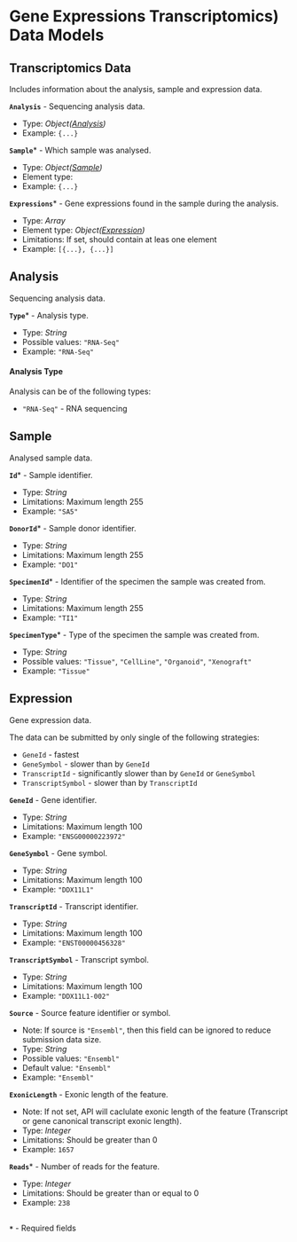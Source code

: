 # Gene Expressions Transcriptomics) Data Models

## Transcriptomics Data
Includes information about the analysis, sample and expression data.

**`Analysis`** - Sequencing analysis data.
- Type: _Object([Analysis](https://github.com/dkfz-unite/unite-genome-feed/blob/main/Docs/api-models-rna-expression.md#analysis))_
- Example: `{...}`

**`Sample`*** - Which sample was analysed.
- Type: _Object([Sample](https://github.com/dkfz-unite/unite-genome-feed/blob/main/Docs/api-models-rna-expresson.md#sample))_
- Element type: 
- Example: `{...}`

**`Expressions`*** - Gene expressions found in the sample during the analysis.
- Type: _Array_
- Element type: _Object([Expression](https://github.com/dkfz-unite/unite-genome-feed/blob/main/Docs/api-models-rna-expression.md#expression))_
- Limitations: If set, should contain at leas one element
- Example: `[{...}, {...}]`

## Analysis
Sequencing analysis data.

**`Type`*** - Analysis type.
- Type: _String_
- Possible values: `"RNA-Seq"`
- Example: `"RNA-Seq"`

#### Analysis Type
Analysis can be of the following types:
- `"RNA-Seq"` - RNA sequencing

## Sample
Analysed sample data.

**`Id`*** - Sample identifier.
- Type: _String_
- Limitations: Maximum length 255
- Example: `"SA5"`

**`DonorId`*** - Sample donor identifier.
- Type: _String_
- Limitations: Maximum length 255
- Example: `"DO1"`

**`SpecimenId`*** - Identifier of the specimen the sample was created from.
- Type: _String_
- Limitations: Maximum length 255
- Example: `"TI1"`

**`SpecimenType`*** - Type of the specimen the sample was created from.
- Type: _String_
- Possible values: `"Tissue"`, `"CellLine"`, `"Organoid"`, `"Xenograft"`
- Example: `"Tissue"`

## Expression
Gene expression data.

The data can be submitted by only single of the following strategies:
- `GeneId` - fastest
- `GeneSymbol` - slower than by `GeneId`
- `TranscriptId` - significantly slower than by `GeneId` or `GeneSymbol`
- `TranscriptSymbol` - slower than by `TranscriptId`

**`GeneId`** - Gene identifier. 
- Type: _String_
- Limitations: Maximum length 100
- Example: `"ENSG00000223972"`

**`GeneSymbol`** - Gene symbol.
- Type: _String_
- Limitations: Maximum length 100
- Example: `"DDX11L1"`

**`TranscriptId`** - Transcript identifier.
- Type: _String_
- Limitations: Maximum length 100
- Example: `"ENST00000456328"`

**`TranscriptSymbol`** - Transcript symbol.
- Type: _String_
- Limitations: Maximum length 100
- Example: `"DDX11L1-002"`

**`Source`** - Source feature identifier or symbol.
- Note: If source is `"Ensembl"`, then this field can be ignored to reduce submission data size.
- Type: _String_
- Possible values: `"Ensembl"`
- Default value: `"Ensembl"`
- Example: `"Ensembl"`

**`ExonicLength`** - Exonic length of the feature.
- Note: If not set, API will caclulate exonic length of the feature (Transcript or gene canonical transcript exonic length).
- Type: _Integer_
- Limitations: Should be greater than 0
- Example: `1657`

**`Reads`*** - Number of reads for the feature.
- Type: _Integer_
- Limitations: Should be greater than or equal to 0
- Example: `238`

##
**`*`** - Required fields
